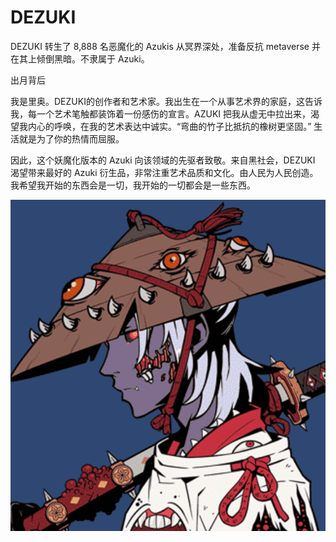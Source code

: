 # DEZUKI

DEZUKI 转生了 8,888 名恶魔化的 Azukis 从冥界深处，准备反抗 metaverse 并在其上倾倒黑暗。不隶属于 Azuki。

出月背后

我是里奥。DEZUKI的创作者和艺术家。我出生在一个从事艺术界的家庭，这告诉我，每一个艺术笔触都装饰着一份感伤的宣言。AZUKI 把我从虚无中拉出来，渴望我内心的呼唤，在我的艺术表达中诚实。“弯曲的竹子比抵抗的橡树更坚固。” 生活就是为了你的热情而屈服。

因此，这个妖魔化版本的 Azuki 向该领域的先驱者致敬。来自黑社会，DEZUKI 渴望带来最好的 Azuki 衍生品，非常注重艺术品质和文化。由人民为人民创造。我希望我开始的东西会是一切，我开始的一切都会是一些东西。

![NFT](微信截图_20220902164426.png)


